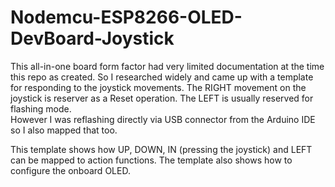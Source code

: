 # Nodemcu-ESP8266-OLED-DevBoard-Joystick
This all-in-one board form factor had very limited documentation at the time this repo as created.
So I researched widely and came up with a template for responding to the joystick movements.
The RIGHT movement on the joystick is reserver as a Reset operation.
The LEFT is usually reserved for flashing mode.   
However I was reflashing directly via USB connector from the Arduino IDE so I also mapped that too.

This template shows how UP, DOWN, IN (pressing the joystick) and LEFT can be mapped to action functions.
The template also shows how to configure the onboard OLED.
